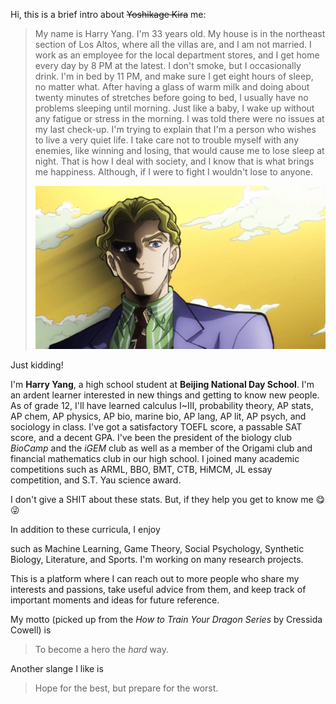 Hi, this is a brief intro about ~~Yoshikage Kira~~ me:
> My name is Harry Yang. I'm 33 years old. My house is in the northeast section of Los Altos, where all the villas are, and I am not married. I work as an employee for the local department stores, and I get home every day by 8 PM at the latest. I don't smoke, but I occasionally drink. I'm in bed by 11 PM, and make sure I get eight hours of sleep, no matter what. After having a glass of warm milk and doing about twenty minutes of stretches before going to bed, I usually have no problems sleeping until morning. Just like a baby, I wake up without any fatigue or stress in the morning. I was told there were no issues at my last check-up. I'm trying to explain that I'm a person who wishes to live a very quiet life. I take care not to trouble myself with any enemies, like winning and losing, that would cause me to lose sleep at night. That is how I deal with society, and I know that is what brings me happiness. Although, if I were to fight I wouldn't lose to anyone.
> <p align="center">
>   <img src="/assets/img/YoshikageKira.jpeg" style="zoom:80%;">
> </p>

Just kidding!

I'm **Harry Yang**, a high school student at **Beijing National Day School**. I'm an ardent learner interested in new things and getting to know new people. As of grade 12, I'll have learned calculus I~III, probability theory, AP stats, AP chem, AP physics, AP bio, marine bio, AP lang, AP lit, AP psych, and sociology in class. I've got a satisfactory TOEFL score, a passable SAT score, and a decent GPA. I've been the president of the biology club *BioCamp* and the *iGEM* club as well as a member of the Origami club and financial mathematics club in our high school. I joined many academic competitions such as ARML, BBO, BMT, CTB, HiMCM, JL essay competition, and S.T. Yau science award.

I don't give a SHIT about these stats. But, if they help you get to know me 😋😜

In addition to these curricula, I enjoy

such as Machine Learning, Game Theory, Social Psychology, Synthetic Biology, Literature, and Sports. I'm working on many research projects.

This is a platform where I can reach out to more people who share my interests and passions, take useful advice from them, and keep track of important moments and ideas for future reference.

My motto (picked up from the *How to Train Your Dragon Series* by Cressida Cowell) is
> To become a hero the *hard* way.

Another slange I like is
> Hope for the best, but prepare for the worst.
